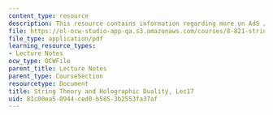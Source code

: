 ```yaml
---
content_type: resource
description: This resource contains information regarding more on AdS / CFT duality.
file: https://ol-ocw-studio-app-qa.s3.amazonaws.com/courses/8-821-string-theory-and-holographic-duality-fall-2014/81c00ea50944ced0b5853b2553fa37af_MIT8_821S15_Lec17.pdf
file_type: application/pdf
learning_resource_types:
- Lecture Notes
ocw_type: OCWFile
parent_title: Lecture Notes
parent_type: CourseSection
resourcetype: Document
title: String Theory and Holographic Duality, Lec17
uid: 81c00ea5-0944-ced0-b585-3b2553fa37af
---
```

